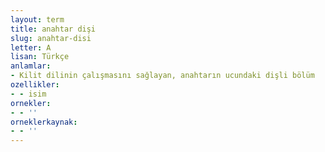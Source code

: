 ```yaml
---
layout: term
title: anahtar dişi
slug: anahtar-disi
letter: A
lisan: Türkçe
anlamlar:
- Kilit dilinin çalışmasını sağlayan, anahtarın ucundaki dişli bölüm
ozellikler:
- - isim
ornekler:
- - ''
orneklerkaynak:
- - ''
---
```

